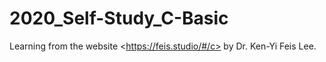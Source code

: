 # 2020_Self-Study_C-Basic
Learning from the website &lt;https://feis.studio/#/c> by  Dr. Ken-Yi Feis Lee.
